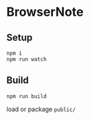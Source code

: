 # BrowserNote

## Setup

```
npm i
npm run watch
```

## Build

```
npm run build
```

load or package ```public/```


